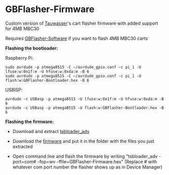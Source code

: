 # GBFlasher-Firmware

Custom version of [Tauwasser](https://github.com/Tauwasser/GBCartFlasher)'s cart flasher firmware with added support for 4MB MBC30 

Requires [GBFlasher-Software](https://github.com/MrHDR/GBFlasher-Software) if you want to flash 4MB MBC30 carts

**Flashing the bootloader:**

Raspberry Pi:

```
sudo avrdude -p atmega8515 -C ~/avrdude_gpio.conf -c pi_1 -U lfuse:w:0x1f:m -U hfuse:w:0xda:m -B 6
sudo avrdude -p atmega8515 -C ~/avrdude_gpio.conf -c pi_1 -U flash:w:GBFlasher-Bootloader.hex -B 6
```

USBISP:

```
avrdude -c USBasp -p atmega8515 -U lfuse:w:0x1f:m -U hfuse:w:0xda:m -B 6
avrdude -c USBasp -p atmega8515 -U flash:w:GBFlasher-Bootloader.hex -B 6
```


**Flashing the firmware:**

- Download and extract [tsbloader_adv](https://github.com/seedrobotics/tinysafeboot/raw/master/software/tsbloader_advanced/binaries/tsbloader_adv_1.0.8.zip)

- Download the [firmware](https://github.com/HDR/GBFlasher-Firmware/releases/latest/download/GBFlasher-Firmware.hex) and put it in the folder with the files you just extracted

- Open command line and flash the firmware by writing "tsbloader_adv -port=com# -fop=wv -ffile=GBFlasher-Firmware.hex" (Replace # with whatever com port number the flasher shows up as in Device Manager)
